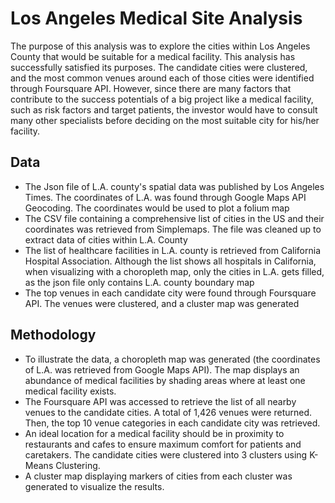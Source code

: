 # Los Angeles Medical Site Analysis

The purpose of this analysis was to explore the cities within Los Angeles County that would be suitable for a medical facility. This analysis has successfully satisfied its purposes. The candidate cities were clustered, and the most common venues around each of those cities were identified through Foursquare API. However, since there are many factors that contribute to the success potentials of a big project like a medical facility, such as risk factors and target patients, the investor would have to consult many other specialists before deciding on the most suitable city for his/her facility.

## Data
* The Json file of L.A. county's spatial data was published by Los Angeles Times. The coordinates of L.A. was found through Google Maps API Geocoding. The coordinates would be used to plot a folium map
* The CSV file containing a comprehensive list of cities in the US and their coordinates was retrieved from Simplemaps. The file was cleaned up to extract data of cities within L.A. County
* The list of healthcare facilities in L.A. county is retrieved from California Hospital Association. Although the list shows all hospitals in California, when visualizing with a choropleth map, only the cities in L.A. gets filled, as the json file only contains L.A. county boundary map
* The top venues in each candidate city were found through Foursquare API. The venues were clustered, and a cluster map was generated

## Methodology
* To illustrate the data, a choropleth map was generated (the coordinates of L.A. was retrieved from Google Maps API). The map displays an abundance of medical facilities by shading areas where at least one medical facility exists.
* The Foursquare API was accessed to retrieve the list of all nearby venues to the candidate cities. A total of 1,426 venues were returned. Then, the top 10 venue categories in each candidate city was retrieved.
* An ideal location for a medical facility should be in proximity to restaurants and cafes to ensure maximum comfort for patients and caretakers. The candidate cities were clustered into 3 clusters using K-Means Clustering.
* A cluster map displaying markers of cities from each cluster was generated to visualize the results.
